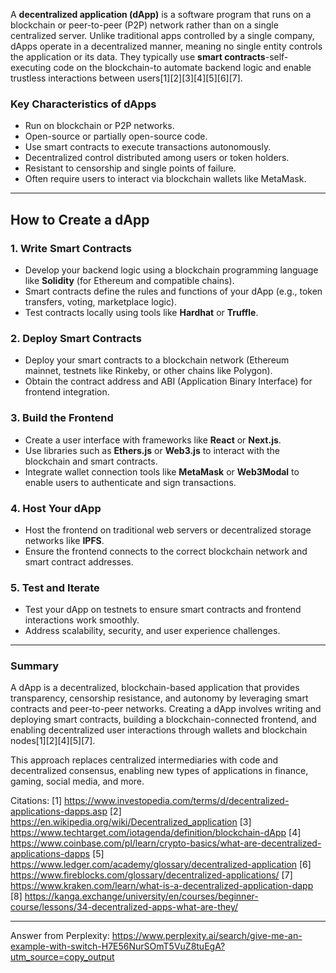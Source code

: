 A **decentralized application (dApp)** is a software program that runs on a blockchain or peer-to-peer (P2P) network rather
than on a single centralized server. Unlike traditional apps controlled by a single company, dApps operate in a decentralized
manner, meaning no single entity controls the application or its data. They typically use **smart contracts**-self-executing
code on the blockchain-to automate backend logic and enable trustless interactions between users[1][2][3][4][5][6][7].

### Key Characteristics of dApps

- Run on blockchain or P2P networks.
- Open-source or partially open-source code.
- Use smart contracts to execute transactions autonomously.
- Decentralized control distributed among users or token holders.
- Resistant to censorship and single points of failure.
- Often require users to interact via blockchain wallets like MetaMask.

---

## How to Create a dApp

### 1. Write Smart Contracts

- Develop your backend logic using a blockchain programming language like **Solidity** (for Ethereum and compatible chains).
- Smart contracts define the rules and functions of your dApp (e.g., token transfers, voting, marketplace logic).
- Test contracts locally using tools like **Hardhat** or **Truffle**.

### 2. Deploy Smart Contracts

- Deploy your smart contracts to a blockchain network (Ethereum mainnet, testnets like Rinkeby, or other chains like
  Polygon).
- Obtain the contract address and ABI (Application Binary Interface) for frontend integration.

### 3. Build the Frontend

- Create a user interface with frameworks like **React** or **Next.js**.
- Use libraries such as **Ethers.js** or **Web3.js** to interact with the blockchain and smart contracts.
- Integrate wallet connection tools like **MetaMask** or **Web3Modal** to enable users to authenticate and sign transactions.

### 4. Host Your dApp

- Host the frontend on traditional web servers or decentralized storage networks like **IPFS**.
- Ensure the frontend connects to the correct blockchain network and smart contract addresses.

### 5. Test and Iterate

- Test your dApp on testnets to ensure smart contracts and frontend interactions work smoothly.
- Address scalability, security, and user experience challenges.

---

### Summary

A dApp is a decentralized, blockchain-based application that provides transparency, censorship resistance, and autonomy by
leveraging smart contracts and peer-to-peer networks. Creating a dApp involves writing and deploying smart contracts,
building a blockchain-connected frontend, and enabling decentralized user interactions through wallets and blockchain
nodes[1][2][4][5][7].

This approach replaces centralized intermediaries with code and decentralized consensus, enabling new types of applications
in finance, gaming, social media, and more.

Citations: [1] https://www.investopedia.com/terms/d/decentralized-applications-dapps.asp [2]
https://en.wikipedia.org/wiki/Decentralized_application [3] https://www.techtarget.com/iotagenda/definition/blockchain-dApp
[4] https://www.coinbase.com/pl/learn/crypto-basics/what-are-decentralized-applications-dapps [5]
https://www.ledger.com/academy/glossary/decentralized-application [6]
https://www.fireblocks.com/glossary/decentralized-applications/ [7]
https://www.kraken.com/learn/what-is-a-decentralized-application-dapp [8]
https://kanga.exchange/university/en/courses/beginner-course/lessons/34-decentralized-apps-what-are-they/

---

Answer from Perplexity:
https://www.perplexity.ai/search/give-me-an-example-with-switch-H7E56NurSOmT5VuZ8tuEgA?utm_source=copy_output
